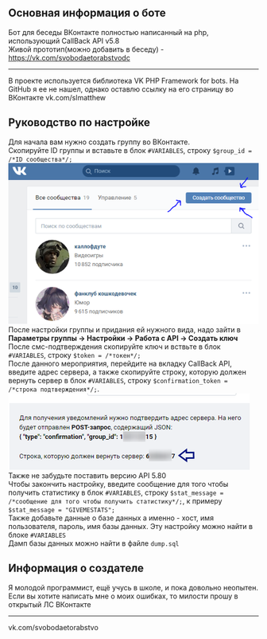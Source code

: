 ## Основная информация о боте 
Бот для беседы ВКонтакте полностью написанный на php, использующий CallBack API v5.8<br>
Живой прототип(можно добавить в беседу) - https://vk.com/svobodaetorabstvodc<br>
***
В проекте используется библиотека VK PHP Framework for bots. На GitHub я ее не нашел, однако оставлю ссылку на его страницу во ВКонтакте vk.com/slmatthew<br>
## Руководство по настройке
Для начала вам нужно создать группу во ВКонтакте.<br>
Скопируйте ID группы и вставьте в блок `#VARIABLES`, строку `$group_id = /*ID сообщества*/;`<br>
![Создание группы](/assets/images/ScreenShot1.png)<br>
После настройки группы и придания ей нужного вида, надо зайти в **Параметры группы -> Настройки -> Работа с API -> Создать ключ**<br>
После смс-подтверждения скопируйте ключ и вствьте в блок `#VARIABLES`, строку `$token = /*токен*/;`<br>
После данного мероприятия, перейдите на вкладку CallBack API, введите адрес сервера, а также скопируйте строку, которую должен вернуть сервер в блок `#VARIABLES`, строку `$confirmation_token = /*строка подтверждения*/;`.<br>
![Ключ подтверждения](/assets/images/ScreenShot2.png)<br>
Также не забудьте поставить версию API 5.80<br>
Чтобы закончить настройку, введите сообщение для того чтобы получить статистику в блок `#VARIABLES`, строку `$stat_message = /*сообщение для того чтобы получить статистику*/;`, к примеру `$stat_message = "GIVEMESTATS";`<br>
Также добавьте данные о базе данных а именно - хост, имя пользователя, пароль, имя базы данных. Эту настройку можно найти в блоке `#VARIABLES`<br>
Дамп базы данных можно найти в файле `dump.sql`<br>
## Информация о создателе
Я молодой программист, ещё учусь в школе, и пока довольно неопытен. Если вы хотите написать мне о моих ошибках, то милости прошу в открытый ЛС ВКонтакте
***
vk.com/svobodaetorabstvo
